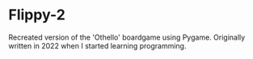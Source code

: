 # Flippy-2
Recreated version of the 'Othello' boardgame using Pygame.
Originally written in 2022 when I started learning programming.
